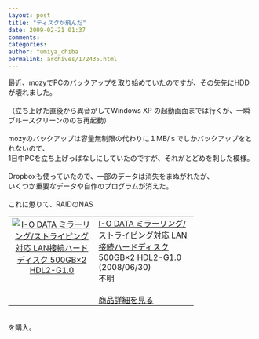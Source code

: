 ```yaml
---
layout: post
title: "ディスクが飛んだ"
date: 2009-02-21 01:37
comments: 
categories: 
author: fumiya_chiba
permalink: archives/172435.html
---
```


最近、mozyでPCのバックアップを取り始めていたのですが、その矢先にHDDが壊れました。<br>
<br>
（立ち上げた直後から異音がしてWindows XP の起動画面までは行くが、一瞬ブルースクリーンののち再起動）<br>
<br>
mozyのバックアップは容量無制限の代わりに１MB/ｓでしかバックアップをとれないので、<br>
1日中PCを立ち上げっぱなしにしていたのですが、それがとどめを刺した模様。<br>
<br>
Dropboxも使っていたので、一部のデータは消失をまぬがれたが、<br>
いくつか重要なデータや自作のプログラムが消えた。<br>
<br>
これに懲りて、RAIDのNAS<br>
<table style="width:75%;border:0;" border="0"><tr><td style="border:none;" valign="top" align="center"><a href="http://www.amazon.co.jp/exec/obidos/ASIN/B001B8MNVY/fc2blog06-22/ref=nosim/" target="_blank"><img src="http://ecx.images-amazon.com/images/I/41J6MvF83-L._SL75_.jpg" alt="I-O DATA ミラーリング/ストライピング対応 LAN接続ハードディスク 500GB×2 HDL2-G1.0" border="0"></a></td><td style="padding:0 0.4em;border:0;" valign="top"><a href="http://blog.fc2.com/goods/B001B8MNVY/fc2blog06-22" target="_blank">I-O DATA ミラーリング/ストライピング対応 LAN接続ハードディスク 500GB×2 HDL2-G1.0</a><br />(2008/06/30)<br />不明<br /><br /><a href="http://www.amazon.co.jp/exec/obidos/ASIN/B001B8MNVY/fc2blog06-22/ref=nosim/" target="_blank">商品詳細を見る</a></td></tr></table><br>
を購入。<br>


